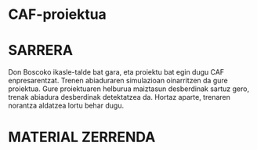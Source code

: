 # CAF-proiektua
# SARRERA


Don Boscoko ikasle-talde bat gara, eta proiektu bat egin dugu CAF enpresarentzat. Trenen abiaduraren simulazioan oinarritzen da gure proiektua.  Gure proiektuaren helburua maiztasun desberdinak sartuz gero, trenak abiadura desberdinak detektatzea da. Hortaz aparte,  trenaren norantza aldatzea  lortu behar dugu.

# MATERIAL ZERRENDA


